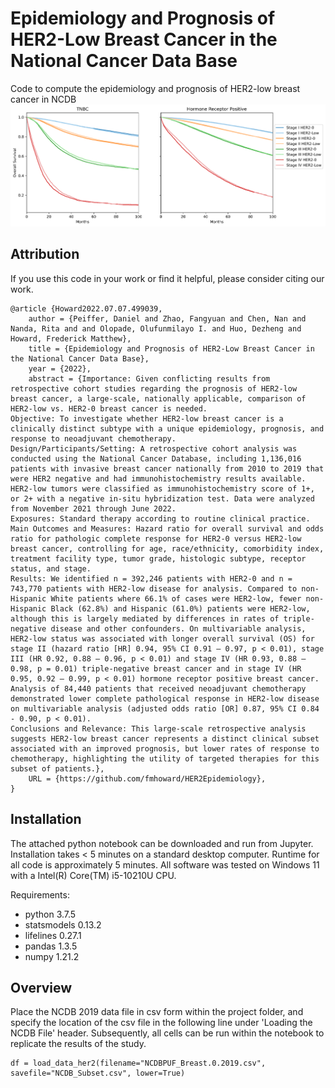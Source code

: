 # Epidemiology and Prognosis of HER2-Low Breast Cancer in the National Cancer Data Base
Code to compute the epidemiology and prognosis of HER2-low breast cancer in NCDB
<br>
<img src="https://github.com/fmhoward/HER2Epidemiology/blob/main/Figure 1.png?raw=true" width="600">

## Attribution
If you use this code in your work or find it helpful, please consider citing our work.
```
@article {Howard2022.07.07.499039,
	author = {Peiffer, Daniel and Zhao, Fangyuan and Chen, Nan and Nanda, Rita and and Olopade, Olufunmilayo I. and Huo, Dezheng and Howard, Frederick Matthew},
	title = {Epidemiology and Prognosis of HER2-Low Breast Cancer in the National Cancer Data Base},
	year = {2022},
	abstract = {Importance: Given conflicting results from retrospective cohort studies regarding the prognosis of HER2-low breast cancer, a large-scale, nationally applicable, comparison of HER2-low vs. HER2-0 breast cancer is needed. 
Objective: To investigate whether HER2-low breast cancer is a clinically distinct subtype with a unique epidemiology, prognosis, and response to neoadjuvant chemotherapy.
Design/Participants/Setting: A retrospective cohort analysis was conducted using the National Cancer Database, including 1,136,016 patients with invasive breast cancer nationally from 2010 to 2019 that were HER2 negative and had immunohistochemistry results available. HER2-low tumors were classified as immunohistochemistry score of 1+, or 2+ with a negative in-situ hybridization test. Data were analyzed from November 2021 through June 2022.
Exposures: Standard therapy according to routine clinical practice.
Main Outcomes and Measures: Hazard ratio for overall survival and odds ratio for pathologic complete response for HER2-0 versus HER2-low breast cancer, controlling for age, race/ethnicity, comorbidity index, treatment facility type, tumor grade, histologic subtype, receptor status, and stage.
Results: We identified n = 392,246 patients with HER2-0 and n = 743,770 patients with HER2-low disease for analysis. Compared to non-Hispanic White patients where 66.1% of cases were HER2-low, fewer non-Hispanic Black (62.8%) and Hispanic (61.0%) patients were HER2-low, although this is largely mediated by differences in rates of triple-negative disease and other confounders. On multivariable analysis, HER2-low status was associated with longer overall survival (OS) for stage II (hazard ratio [HR] 0.94, 95% CI 0.91 – 0.97, p < 0.01), stage III (HR 0.92, 0.88 – 0.96, p < 0.01) and stage IV (HR 0.93, 0.88 – 0.98, p = 0.01) triple-negative breast cancer and in stage IV (HR 0.95, 0.92 – 0.99, p < 0.01) hormone receptor positive breast cancer. Analysis of 84,440 patients that received neoadjuvant chemotherapy demonstrated lower complete pathological response in HER2-low disease on multivariable analysis (adjusted odds ratio [OR] 0.87, 95% CI 0.84 - 0.90, p < 0.01).
Conclusions and Relevance: This large-scale retrospective analysis suggests HER2-low breast cancer represents a distinct clinical subset associated with an improved prognosis, but lower rates of response to chemotherapy, highlighting the utility of targeted therapies for this subset of patients.},
	URL = {https://github.com/fmhoward/HER2Epidemiology},
}

```

## Installation
The attached python notebook can be downloaded and run from Jupyter. Installation takes < 5 minutes on a standard desktop computer. Runtime for all code is approximately 5 minutes. All software was tested on Windows 11 with a Intel(R) Core(TM) i5-10210U CPU.

Requirements:
* python 3.7.5
* statsmodels 0.13.2
* lifelines 0.27.1
* pandas 1.3.5
* numpy 1.21.2

## Overview
Place the NCDB 2019 data file in csv form within the project folder, and specify the location of the csv file in the following line under 'Loading the NCDB File' header. Subsequently, all cells can be run within the notebook to replicate the results of the study.
```
df = load_data_her2(filename="NCDBPUF_Breast.0.2019.csv", savefile="NCDB_Subset.csv", lower=True)
```
